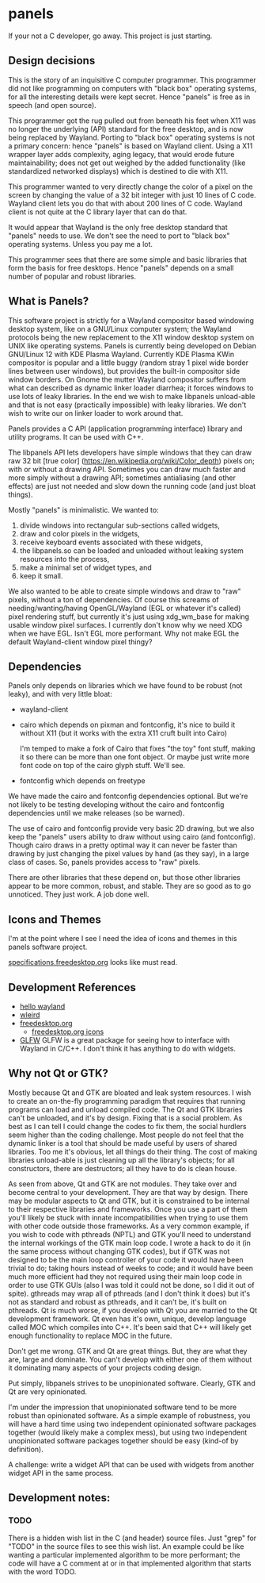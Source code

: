 # panels

If your not a C developer, go away.  This project is just starting.

## Design decisions

This is the story of an inquisitive C computer programmer.  This
programmer did not like programming on computers with "black box"
operating systems, for all the interesting details were kept secret.
Hence "panels" is free as in speech (and open source).

This programmer got the rug pulled out from beneath his feet when X11 was
no longer the underlying (API) standard for the free desktop, and is now
being replaced by Wayland.  Porting to "black box" operating systems is
not a primary concern: hence "panels" is based on Wayland client.  Using a
X11 wrapper layer adds complexity, aging legacy, that would erode future
maintainability; does not get out weighed by the added functionality (like
standardized networked displays) which is destined to die with X11.

This programmer wanted to very directly change the color of a pixel on the
screen by changing the value of a 32 bit integer with just 10 lines of C
code.  Wayland client lets you do that with about 200 lines of C code.
Wayland client is not quite at the C library layer that can do that.

It would appear that Wayland is the only free desktop standard that
"panels" needs to use.  We don't see the need to port to "black box"
operating systems.  Unless you pay me a lot.

This programmer sees that there are some simple and basic libraries that
form the basis for free desktops.  Hence "panels" depends on a small
number of popular and robust libraries.


## What is Panels?

This software project is strictly for a Wayland compositor based windowing
desktop system, like on a GNU/Linux computer system; the Wayland
protocols being the new replacement to the X11 window desktop system on
UNIX like operating systems.  Panels is currently being developed on
Debian GNU/Linux 12 with KDE Plasma Wayland.  Currently KDE Plasma KWin
compositor is popular and a little buggy (random stray 1 pixel wide border
lines between user windows), but provides the built-in compositor side
window borders.  On Gnome the mutter Wayland compositor suffers from what
can described as dynamic linker loader diarrhea; it forces windows to use
lots of leaky libraries.  In the end we wish to make libpanels unload-able
and that is not easy (practically impossible) with leaky libraries.  We
don't wish to write our on linker loader to work around that.

Panels provides a C API (application programming interface) library
and utility programs.  It can be used with C++.

The libpanels API lets developers have simple windows that they can draw
raw 32 bit [true color] (https://en.wikipedia.org/wiki/Color_depth) pixels
on; with or without a drawing API.  Sometimes you can draw much faster and
more simply without a drawing API; sometimes antialiasing (and other
effects) are just not needed and slow down the running code (and just
bloat things).

Mostly "panels" is minimalistic.  We wanted to:

1. divide windows into rectangular sub-sections called widgets,
2. draw and color pixels in the widgets,
3. receive keyboard events associated with these widgets,
4. the libpanels.so can be loaded and unloaded without leaking
   system resources into the process,
5. make a minimal set of widget types, and
6. keep it small.

We also wanted to be able to create simple windows and draw to "raw"
pixels, without a ton of dependencies.  Of course this screams of
needing/wanting/having OpenGL/Wayland (EGL or whatever it's called) pixel
rendering stuff, but currently it's just using xdg_wm_base for making
usable window pixel surfaces.  I currently don't know why we need
XDG when we have EGL.  Isn't EGL more performant.  Why not make EGL
the default Wayland-client window pixel thingy?


## Dependencies

Panels only depends on libraries which we have found to be robust
(not leaky), and with very little bloat:

- wayland-client

- cairo which depends on pixman and fontconfig, it's nice to build it
  without X11 (but it works with the extra X11 cruft built into Cairo)

  I'm temped to make a fork of Cairo that fixes "the toy" font stuff,
  making it so there can be more than one font object.  Or maybe just
  write more font code on top of the cairo glyph stuff.  We'll see.

- fontconfig which depends on freetype

We have made the cairo and fontconfig dependencies optional.  But we're
not likely to be testing developing without the cairo and fontconfig
dependencies until we make releases (so be warned).

The use of cairo and fontconfig provide very basic 2D drawing, but we also
keep the "panels" users ability to draw without using cairo (and
fontconfig).  Though cairo draws in a pretty optimal way it can never be
faster than drawing by just changing the pixel values by hand (as they
say), in a large class of cases.  So, panels provides access to "raw"
pixels.

There are other libraries that these depend on, but those other libraries
appear to be more common, robust, and stable.  They are so good as to go
unnoticed.  They just work.  A job done well.


## Icons and Themes

I'm at the point where I see I need the idea of icons and themes in this
panels software project.  

[specifications.freedesktop.org](
https://specifications.freedesktop.org/icon-theme-spec/latest/)
looks like must read.


## Development References

 * [hello wayland](https://github.com/emersion/hello-wayland.git)
 * [wleird](https://github.com/emersion/wleird.git)
 * [freedesktop.org](https://www.freedesktop.org/)
   * [freedesktop.org icons](
     https://specifications.freedesktop.org/icon-theme-spec/latest/)
 * [GLFW](https://github.com/glfw/glfw/)
   GLFW is a great package for seeing how to interface with Wayland in
   C/C++.  I don't think it has anything to do with widgets.


## Why not Qt or GTK?

Mostly because Qt and GTK are bloated and leak system resources.  I wish
to create an on-the-fly programming paradigm that requires that running
programs can load and unload compiled code.  The Qt and GTK libraries
can't be unloaded, and it's by design.  Fixing that is a social problem.
As best as I can tell I could change the codes to fix them, the social
hurdlers seem higher than the coding challenge.  Most people do not feel
that the dynamic linker is a tool that should be made useful by users of
shared libraries. Too me it's obvious, let all things do their thing.  The
cost of making libraries unload-able is just cleaning up all the library's
objects; for all constructors, there are destructors; all they have to do
is clean house.

As seen from above, Qt and GTK are not modules.  They take over and become
central to your development.  They are that way by design.  There may be
modular aspects to Qt and GTK, but it is constrained to be internal to
their respective libraries and frameworks.  Once you use a part of them
you'll likely be stuck with innate incompatibilities when trying to use
them with other code outside those frameworks.  As a very common example,
if you wish to code with pthreads (NPTL) and GTK you'll need to
understand the internal workings of the GTK main loop code.  I wrote a
hack to do it (in the same process without changing GTK codes), but if GTK
was not designed to be the main loop controller of your code it would have
been trivial to do; taking hours instead of weeks to code; and it would
have been much more efficient had they not required using their main loop
code in order to use GTK GUIs (also I was told it could not be done, so I
did it out of spite).  gthreads may wrap all of pthreads (and I don't
think it does) but it's not as standard and robust as pthreads, and it
can't be, it's built on pthreads.  Qt is much worse, if you develop with
Qt you are married to the Qt development framework.  Qt even has it's own,
unique, develop language called MOC which compiles into C++.  It's been
said that C++ will likely get enough functionality to replace MOC in the
future.

Don't get me wrong.  GTK and Qt are great things.  But, they are what they
are, large and dominate.  You can't develop with either one of them
without it dominating many aspects of your projects coding design.

Put simply, libpanels strives to be unopinionated software.  Clearly, GTK
and Qt are very opinionated.

I'm under the impression that unopinionated software tend to be more
robust than opinionated software.  As a simple example of robustness, you
will have a hard time using two independent opinionated software packages
together (would likely make a complex mess), but using two independent
unopinionated software packages together should be easy (kind-of by
definition).

A challenge: write a widget API that can be used with widgets from another
widget API in the same process.


## Development notes:

### TODO

There is a hidden wish list in the C (and header) source files.  Just
"grep" for "TODO" in the source files to see this wish list.  An example
could be like wanting a particular implemented algorithm to be more
performant; the code will have a C comment at or in that implemented
algorithm that starts with the word TODO.

